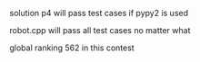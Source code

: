 solution p4 will pass test cases if pypy2 is used 

robot.cpp will pass all test cases no matter what 

global ranking 562 in this contest
